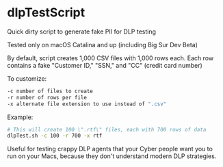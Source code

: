 # dlpTestScript
Quick dirty script to generate fake PII for DLP testing

Tested only on macOS Catalina and up (including Big Sur Dev Beta)

By default, script creates 1,000 CSV files with 1,000 rows each.
Each row contains a fake "Customer ID," "SSN," and "CC" (credit card number)

To customize:

```sh   
-c number of files to create  
-r number of rows per file
-x alternate file extension to use instead of ".csv"
```

Example:
```sh
# This will create 100 \".rtf\" files, each with 700 rows of data
dlpTest.sh -c 100 -r 700 -x rtf
```

Useful for testing crappy DLP agents that your Cyber people want you to run on your Macs, because they don't understand modern DLP strategies.
